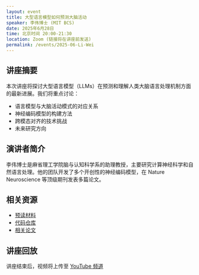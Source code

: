 ```yaml
---
layout: event
title: 大型语言模型如何预测大脑活动
speaker: 李伟博士 (MIT BCS)
date: 2025年6月28日
time: 北京时间 20:00-21:30
location: Zoom (链接将在讲座前发送)
permalink: /events/2025-06-Li-Wei
---
```


## 讲座摘要

本次讲座将探讨大型语言模型（LLMs）在预测和理解人类大脑语言处理机制方面的最新进展。我们将重点讨论：

- 语言模型与大脑活动模式的对应关系
- 神经编码模型的构建方法
- 跨模态对齐的技术挑战
- 未来研究方向

## 演讲者简介

李伟博士是麻省理工学院脑与认知科学系的助理教授，主要研究计算神经科学和自然语言处理。他的团队开发了多个开创性的神经编码模型，在 Nature Neuroscience 等顶级期刊发表多篇论文。

## 相关资源

- [预读材料](#)
- [代码仓库](#)
- [相关论文](#)

## 讲座回放

讲座结束后，视频将上传至 [YouTube 频道](#) 
